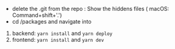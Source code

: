 - delete the .git from the repo : Show the hiddens files ( macOS: Command+shift+'.')
- cd <project-name>/packages and navigate into 
1. backend: `yarn install` and `yarn deploy`
1. frontend: `yarn install` and `yarn dev`